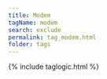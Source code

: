 ```yaml
---
title: Modem
tagName: modem
search: exclude
permalink: tag_modem.html
folder: tags
---
```

{% include taglogic.html %}